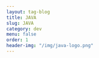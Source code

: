 ```yaml
---
layout: tag-blog
title: JAVA
slug: JAVA
category: dev
menu: false
order: 1
header-img: "/img/java-logo.png"
---
```

